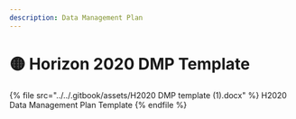 ```yaml
---
description: Data Management Plan
---
```


# 🟡 Horizon 2020 DMP Template

{% file src="../../.gitbook/assets/H2020 DMP template (1).docx" %}
H2020 Data Management Plan Template
{% endfile %}
